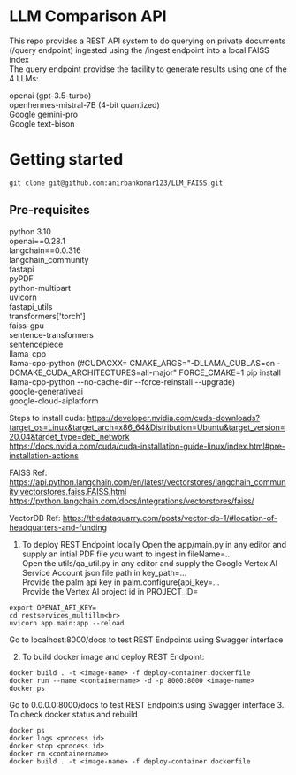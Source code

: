 # LLM Comparison API 
This repo provides a REST API system to do querying on private documents (/query endpoint) ingested using the /ingest endpoint into a local FAISS index <br> 
The query endpoint providse the facility to generate results using one of the 4 LLMs:<br>

openai (gpt-3.5-turbo)<br>
openhermes-mistral-7B (4-bit quantized)<br>
Google gemini-pro<br>
Google text-bison<br>

# Getting started

```
git clone git@github.com:anirbankonar123/LLM_FAISS.git

```
## Pre-requisites

python 3.10<br>
openai==0.28.1<br>
langchain==0.0.316<br>
langchain_community<br>
fastapi<br>
pyPDF<br>
python-multipart<br>
uvicorn<br>
fastapi_utils<br>
transformers['torch']<br>
faiss-gpu<br>
sentence-transformers<br>
sentencepiece<br>
llama_cpp<br>
llama-cpp-python (#CUDACXX= CMAKE_ARGS="-DLLAMA_CUBLAS=on -DCMAKE_CUDA_ARCHITECTURES=all-major" FORCE_CMAKE=1 pip install llama-cpp-python --no-cache-dir --force-reinstall --upgrade)<br>
google-generativeai<br>
google-cloud-aiplatform<br>

Steps to install cuda: https://developer.nvidia.com/cuda-downloads?target_os=Linux&target_arch=x86_64&Distribution=Ubuntu&target_version=20.04&target_type=deb_network <br>
https://docs.nvidia.com/cuda/cuda-installation-guide-linux/index.html#pre-installation-actions<br>

FAISS Ref: https://api.python.langchain.com/en/latest/vectorstores/langchain_community.vectorstores.faiss.FAISS.html<br>
https://python.langchain.com/docs/integrations/vectorstores/faiss/ <br>

VectorDB Ref: https://thedataquarry.com/posts/vector-db-1/#location-of-headquarters-and-funding<br>

1. To deploy REST Endpoint locally 
Open the app/main.py in any editor and supply an intial PDF file you want to ingest in fileName=..<br>
Open the utils/qa_util.py in any editor and supply the Google Vertex AI Service Account json file path in key_path=...<br>
Provide the palm api key in palm.configure(api_key=...<br>
Provide the Vertex AI project id in PROJECT_ID=<br>
```
export OPENAI_API_KEY=
cd restservices_multillm<br>
uvicorn app.main:app --reload
```

Go to localhost:8000/docs to test REST Endpoints using Swagger interface

2. To build docker image and deploy REST Endpoint:
```
docker build . -t <image-name> -f deploy-container.dockerfile
docker run --name <containername> -d -p 8000:8000 <image-name>
docker ps
```
Go to 0.0.0.0:8000/docs to test REST Endpoints using Swagger interface
3. To check docker status and rebuild
```
docker ps
docker logs <process id>
docker stop <process id>
docker rm <containername>
docker build . -t <image-name> -f deploy-container.dockerfile
```
